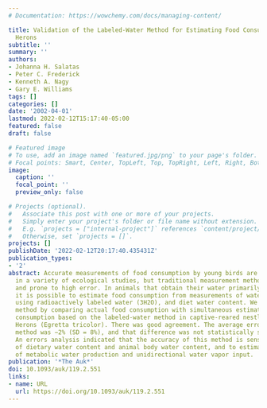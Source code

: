 ```yaml
---
# Documentation: https://wowchemy.com/docs/managing-content/

title: Validation of the Labeled-Water Method for Estimating Food Consumption in Nestling
  Herons
subtitle: ''
summary: ''
authors:
- Johanna H. Salatas
- Peter C. Frederick
- Kenneth A. Nagy
- Gary E. Williams
tags: []
categories: []
date: '2002-04-01'
lastmod: 2022-02-12T15:17:40-05:00
featured: false
draft: false

# Featured image
# To use, add an image named `featured.jpg/png` to your page's folder.
# Focal points: Smart, Center, TopLeft, Top, TopRight, Left, Right, BottomLeft, Bottom, BottomRight.
image:
  caption: ''
  focal_point: ''
  preview_only: false

# Projects (optional).
#   Associate this post with one or more of your projects.
#   Simply enter your project's folder or file name without extension.
#   E.g. `projects = ["internal-project"]` references `content/project/deep-learning/index.md`.
#   Otherwise, set `projects = []`.
projects: []
publishDate: '2022-02-12T20:17:40.435431Z'
publication_types:
- '2'
abstract: Accurate measurements of food consumption by young birds are of great value
  in a variety of ecological studies, but traditional measurement methods are problematic
  and prone to high error. In animals that obtain their water primarily through food,
  it is possible to estimate food consumption from measurements of water influx rate,
  using radioactively labeled water (3H2O), and diet water content. We evaluated that
  method by comparing actual food consumption with simultaneous estimates of food
  consumption based on the labeled-water method in captive-reared nestling Tricolored
  Herons (Egretta tricolor). There was good agreement. The average error in the isotope
  method was −2% (SD = 8%), and that difference was not statistically significant.
  An errors analysis indicated that the accuracy of this method is sensitive to determinations
  of dietary water content and animal body water content, and to estimates of rates
  of metabolic water production and unidirectional water vapor input.
publication: '*The Auk*'
doi: 10.1093/auk/119.2.551
links:
- name: URL
  url: https://doi.org/10.1093/auk/119.2.551
---
```

